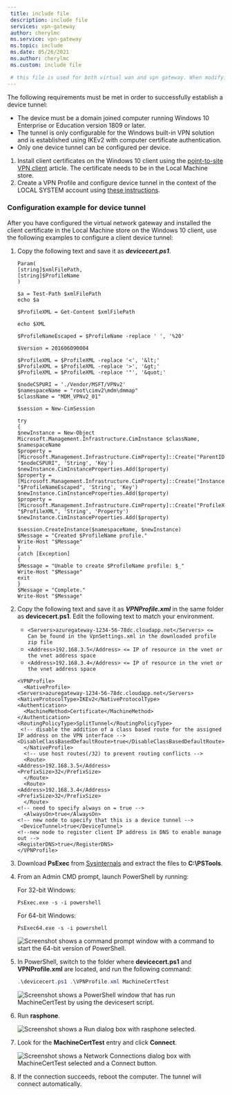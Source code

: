```yaml
---
 title: include file
 description: include file
 services: vpn-gateway
 author: cherylmc
 ms.service: vpn-gateway
 ms.topic: include
 ms.date: 05/26/2021
 ms.author: cherylmc
 ms.custom: include file

 # this file is used for both virtual wan and vpn gateway. When modifying, make sure that your changes work for both environments.
---
```


The following requirements must be met in order to successfully establish a device tunnel:

* The device must be a domain joined computer running Windows 10 Enterprise or Education version 1809 or later.
* The tunnel is only configurable for the Windows built-in VPN solution and is established using IKEv2 with computer certificate authentication.
* Only one device tunnel can be configured per device.

1. Install client certificates on the Windows 10 client using the [point-to-site VPN client](../articles/vpn-gateway/point-to-site-how-to-vpn-client-install-azure-cert.md) article. The certificate needs to be in the Local Machine store.
1. Create a VPN Profile and configure device tunnel in the context of the LOCAL SYSTEM account using [these instructions](/windows-server/remote/remote-access/vpn/vpn-device-tunnel-config#vpn-device-tunnel-configuration).

### Configuration example for device tunnel

After you have configured the virtual network gateway and installed the client certificate in the Local Machine store on the Windows 10 client, use the following examples to configure a client device tunnel:

1. Copy the following text and save it as ***devicecert.ps1***.

   ```
   Param(
   [string]$xmlFilePath,
   [string]$ProfileName
   )

   $a = Test-Path $xmlFilePath
   echo $a

   $ProfileXML = Get-Content $xmlFilePath

   echo $XML

   $ProfileNameEscaped = $ProfileName -replace ' ', '%20'

   $Version = 201606090004

   $ProfileXML = $ProfileXML -replace '<', '&lt;'
   $ProfileXML = $ProfileXML -replace '>', '&gt;'
   $ProfileXML = $ProfileXML -replace '"', '&quot;'

   $nodeCSPURI = './Vendor/MSFT/VPNv2'
   $namespaceName = "root\cimv2\mdm\dmmap"
   $className = "MDM_VPNv2_01"

   $session = New-CimSession

   try
   {
   $newInstance = New-Object Microsoft.Management.Infrastructure.CimInstance $className, $namespaceName
   $property = [Microsoft.Management.Infrastructure.CimProperty]::Create("ParentID", "$nodeCSPURI", 'String', 'Key')
   $newInstance.CimInstanceProperties.Add($property)
   $property = [Microsoft.Management.Infrastructure.CimProperty]::Create("InstanceID", "$ProfileNameEscaped", 'String', 'Key')
   $newInstance.CimInstanceProperties.Add($property)
   $property = [Microsoft.Management.Infrastructure.CimProperty]::Create("ProfileXML", "$ProfileXML", 'String', 'Property')
   $newInstance.CimInstanceProperties.Add($property)

   $session.CreateInstance($namespaceName, $newInstance)
   $Message = "Created $ProfileName profile."
   Write-Host "$Message"
   }
   catch [Exception]
   {
   $Message = "Unable to create $ProfileName profile: $_"
   Write-Host "$Message"
   exit
   }
   $Message = "Complete."
   Write-Host "$Message"
   ```
1. Copy the following text and save it as ***VPNProfile.xml*** in the same folder as **devicecert.ps1**. Edit the following text to match your environment.

   * `<Servers>azuregateway-1234-56-78dc.cloudapp.net</Servers> <= Can be found in the VpnSettings.xml in the downloaded profile zip file`
   * `<Address>192.168.3.5</Address> <= IP of resource in the vnet or the vnet address space`
   * `<Address>192.168.3.4</Address> <= IP of resource in the vnet or the vnet address space`

   ```
   <VPNProfile>  
     <NativeProfile>  
   <Servers>azuregateway-1234-56-78dc.cloudapp.net</Servers>  
   <NativeProtocolType>IKEv2</NativeProtocolType>  
   <Authentication>  
     <MachineMethod>Certificate</MachineMethod>  
   </Authentication>  
   <RoutingPolicyType>SplitTunnel</RoutingPolicyType>  
    <!-- disable the addition of a class based route for the assigned IP address on the VPN interface -->
   <DisableClassBasedDefaultRoute>true</DisableClassBasedDefaultRoute>  
     </NativeProfile> 
     <!-- use host routes(/32) to prevent routing conflicts -->  
     <Route>  
   <Address>192.168.3.5</Address>  
   <PrefixSize>32</PrefixSize>  
     </Route>  
     <Route>  
   <Address>192.168.3.4</Address>  
   <PrefixSize>32</PrefixSize>  
     </Route>  
   <!-- need to specify always on = true --> 
     <AlwaysOn>true</AlwaysOn> 
   <!-- new node to specify that this is a device tunnel -->  
    <DeviceTunnel>true</DeviceTunnel>
   <!--new node to register client IP address in DNS to enable manage out -->
   <RegisterDNS>true</RegisterDNS>
   </VPNProfile>
   ```
1. Download **PsExec** from [Sysinternals](/sysinternals/downloads/psexec) and extract the files to **C:\PSTools**.
1. From an Admin CMD prompt, launch PowerShell by running:
   
   For 32-bit Windows:
   
   ```
   PsExec.exe -s -i powershell
   ```
   
   For 64-bit Windows:
   
   ```
   PsExec64.exe -s -i powershell
   ```

   ![Screenshot shows a command prompt window with a command to start the 64-bit version of PowerShell.](./media/vpn-gateway-vwan-always-on-device/powershell.png)
1. In PowerShell, switch to the folder where **devicecert.ps1** and **VPNProfile.xml** are located, and run the following command:

   ```powershell
   .\devicecert.ps1 .\VPNProfile.xml MachineCertTest
   ```
   
   ![Screenshot shows a PowerShell window that has run MachineCertTest by using the devicesert script.](./media/vpn-gateway-vwan-always-on-device/machinecerttest.png)
1. Run **rasphone**.

   ![Screenshot shows a Run dialog box with rasphone selected.](./media/vpn-gateway-vwan-always-on-device/rasphone.png)
1. Look for the **MachineCertTest** entry and click **Connect**.

   ![Screenshot shows a Network Connections dialog box with MachineCertTest selected and a Connect button.](./media/vpn-gateway-vwan-always-on-device/connect.png)
1. If the connection succeeds, reboot the computer. The tunnel will connect automatically.
